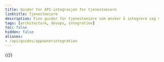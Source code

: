 ```yaml
---
title: Guider for API-integrasjon for tjenesteeiere
linktitle: Tjenesteeiere
description: Finn guider for tjenesteeiere som ønsker å integrere seg med Altinns API.
tags: [architecture, devops, integration]
toc: false
hidden: false
aliases:
- /api/guides/appownerintegration
---
```


{{<children />}}
